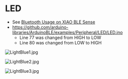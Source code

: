 # LED
* See [Bluetooth Usage on XIAO BLE Sense](https://wiki.seeedstudio.com/XIAO-BLE-Sense-Bluetooth-Usage/)
* https://github.com/arduino-libraries/ArduinoBLE/examples/Peripheral/LED/LED.ino
  * Line 77 was changed from HIGH to LOW
  * Line 80 was changed from LOW to HIGH

![LightBlue1.jpg](lesson6/xiao/AduinoBLE/Peripheral/LightBlue1.jpg)

![LightBlue2.jpg](lesson6/xiao/AduinoBLE/Peripheral/LightBlue2.jpg)

![LightBlue3.jpg](lesson6/xiao/AduinoBLE/Peripheral/LightBlue3.jpg)
